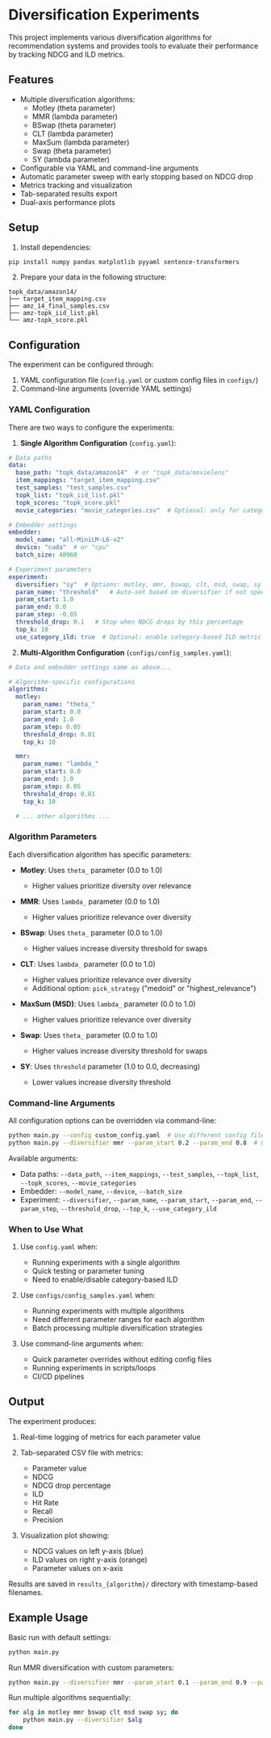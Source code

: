 # Diversification Experiments

This project implements various diversification algorithms for recommendation systems and provides tools to evaluate their performance by tracking NDCG and ILD metrics.

## Features

- Multiple diversification algorithms:
  - Motley (theta parameter)
  - MMR (lambda parameter)
  - BSwap (theta parameter)
  - CLT (lambda parameter)
  - MaxSum (lambda parameter)
  - Swap (theta parameter)
  - SY (lambda parameter)
- Configurable via YAML and command-line arguments
- Automatic parameter sweep with early stopping based on NDCG drop
- Metrics tracking and visualization
- Tab-separated results export
- Dual-axis performance plots

## Setup

1. Install dependencies:
```bash
pip install numpy pandas matplotlib pyyaml sentence-transformers
```

2. Prepare your data in the following structure:
```
topk_data/amazon14/
├── target_item_mapping.csv
├── amz_14_final_samples.csv
├── amz-topk_iid_list.pkl
└── amz-topk_score.pkl
```

## Configuration

The experiment can be configured through:
1. YAML configuration file (`config.yaml` or custom config files in `configs/`)
2. Command-line arguments (override YAML settings)

### YAML Configuration

There are two ways to configure the experiments:

1. **Single Algorithm Configuration** (`config.yaml`):
```yaml
# Data paths
data:
  base_path: "topk_data/amazon14"  # or "topk_data/movielens"
  item_mappings: "target_item_mapping.csv"
  test_samples: "test_samples.csv"
  topk_list: "topk_iid_list.pkl"
  topk_scores: "topk_score.pkl"
  movie_categories: "movie_categories.csv"  # Optional: only for category-based ILD

# Embedder settings
embedder:
  model_name: "all-MiniLM-L6-v2"
  device: "cuda"  # or "cpu"
  batch_size: 40960

# Experiment parameters
experiment:
  diversifier: "sy"  # Options: motley, mmr, bswap, clt, msd, swap, sy
  param_name: "threshold"   # Auto-set based on diversifier if not specified
  param_start: 1.0
  param_end: 0.0
  param_step: -0.05
  threshold_drop: 0.1   # Stop when NDCG drops by this percentage
  top_k: 10
  use_category_ild: true  # Optional: enable category-based ILD metric
```

2. **Multi-Algorithm Configuration** (`configs/config_samples.yaml`):
```yaml
# Data and embedder settings same as above...

# Algorithm-specific configurations
algorithms:
  motley:
    param_name: "theta_"
    param_start: 0.0
    param_end: 1.0
    param_step: 0.05
    threshold_drop: 0.01
    top_k: 10

  mmr:
    param_name: "lambda_"
    param_start: 0.0
    param_end: 1.0
    param_step: 0.05
    threshold_drop: 0.01
    top_k: 10

  # ... other algorithms ...
```

### Algorithm Parameters

Each diversification algorithm has specific parameters:

- **Motley**: Uses `theta_` parameter (0.0 to 1.0)
  - Higher values prioritize diversity over relevance
  
- **MMR**: Uses `lambda_` parameter (0.0 to 1.0)
  - Higher values prioritize relevance over diversity
  
- **BSwap**: Uses `theta_` parameter (0.0 to 1.0)
  - Higher values increase diversity threshold for swaps
  
- **CLT**: Uses `lambda_` parameter (0.0 to 1.0)
  - Higher values prioritize relevance over diversity
  - Additional option: `pick_strategy` ("medoid" or "highest_relevance")
  
- **MaxSum (MSD)**: Uses `lambda_` parameter (0.0 to 1.0)
  - Higher values prioritize relevance over diversity
  
- **Swap**: Uses `theta_` parameter (0.0 to 1.0)
  - Higher values increase diversity threshold for swaps
  
- **SY**: Uses `threshold` parameter (1.0 to 0.0, decreasing)
  - Lower values increase diversity threshold

### Command-line Arguments

All configuration options can be overridden via command-line:

```bash
python main.py --config custom_config.yaml  # Use different config file
python main.py --diversifier mmr --param_start 0.2 --param_end 0.8  # Override specific parameters
```

Available arguments:
- Data paths: `--data_path`, `--item_mappings`, `--test_samples`, `--topk_list`, `--topk_scores`, `--movie_categories`
- Embedder: `--model_name`, `--device`, `--batch_size`
- Experiment: `--diversifier`, `--param_name`, `--param_start`, `--param_end`, `--param_step`, `--threshold_drop`, `--top_k`, `--use_category_ild`

### When to Use What

1. Use `config.yaml` when:
   - Running experiments with a single algorithm
   - Quick testing or parameter tuning
   - Need to enable/disable category-based ILD

2. Use `configs/config_samples.yaml` when:
   - Running experiments with multiple algorithms
   - Need different parameter ranges for each algorithm
   - Batch processing multiple diversification strategies

3. Use command-line arguments when:
   - Quick parameter overrides without editing config files
   - Running experiments in scripts/loops
   - CI/CD pipelines

## Output

The experiment produces:

1. Real-time logging of metrics for each parameter value
2. Tab-separated CSV file with metrics:
   - Parameter value
   - NDCG
   - NDCG drop percentage
   - ILD
   - Hit Rate
   - Recall
   - Precision

3. Visualization plot showing:
   - NDCG values on left y-axis (blue)
   - ILD values on right y-axis (orange)
   - Parameter values on x-axis

Results are saved in `results_{algorithm}/` directory with timestamp-based filenames.

## Example Usage

Basic run with default settings:
```bash
python main.py
```

Run MMR diversification with custom parameters:
```bash
python main.py --diversifier mmr --param_start 0.1 --param_end 0.9 --param_step 0.1 --threshold_drop 0.02
```

Run multiple algorithms sequentially:
```bash
for alg in motley mmr bswap clt msd swap sy; do
    python main.py --diversifier $alg
done
```